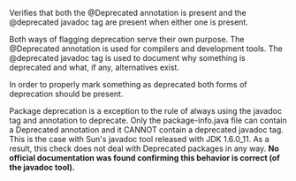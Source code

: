 Verifies that both the \@Deprecated annotation is present and the
\@deprecated javadoc tag are present when either one is present.

Both ways of flagging deprecation serve their own purpose. The
\@Deprecated annotation is used for compilers and development tools. The
\@deprecated javadoc tag is used to document why something is deprecated
and what, if any, alternatives exist.

In order to properly mark something as deprecated both forms of
deprecation should be present.

Package deprecation is a exception to the rule of always using the
javadoc tag and annotation to deprecate. Only the package-info.java file
can contain a Deprecated annotation and it CANNOT contain a deprecated
javadoc tag. This is the case with Sun\'s javadoc tool released with JDK
1.6.0\_11. As a result, this check does not deal with Deprecated
packages in any way. **No official documentation was found confirming
this behavior is correct (of the javadoc tool).**
